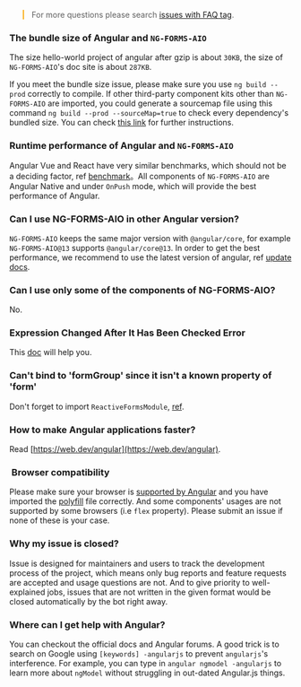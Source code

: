 <blockquote style="border-color: #faad14;"><p>For more questions please search <a href="https://github.com/mylabz-xyz/ng-forms-aio/issues?q=is%3Aopen+is%3Aissue+label%3A%22%3Aquestion%3A+FAQ%22" target="_blank" rel="noopener">issues with FAQ tag</a>.</p></blockquote>

### The bundle size of Angular and `NG-FORMS-AIO`

The size hello-world project of angular after gzip is about `30KB`, the size of `NG-FORMS-AIO`'s doc site is about `287KB`.

If you meet the bundle size issue, please make sure you use `ng build --prod` correctly to compile. If other third-party component kits other than `NG-FORMS-AIO` are imported, you could generate a sourcemap file using this command `ng build --prod --sourceMap=true` to check every dependency's bundled size. You can check [this link](https://angular.io/guide/deployment#inspect-the-bundles) for further instructions.

### Runtime performance of Angular and `NG-FORMS-AIO`

Angular Vue and React have very similar benchmarks, which should not be a deciding factor, ref [benchmark](https://github.com/krausest/js-framework-benchmark)。All components of `NG-FORMS-AIO` are Angular Native and under `OnPush` mode, which will provide the best performance of Angular.

### Can I use NG-FORMS-AIO in other Angular version?

`NG-FORMS-AIO` keeps the same major version with `@angular/core`, for example `NG-FORMS-AIO@13` supports `@angular/core@13`. In order to get the best performance, we recommend to use the latest version of angular, ref [update docs]( https://update.angular.io).

### Can I use only some of the components of NG-FORMS-AIO?

No.

### Expression Changed After It Has Been Checked Error

This [doc](https://blog.angularindepth.com/everything-you-need-to-know-about-the-expressionchangedafterithasbeencheckederror-error-e3fd9ce7dbb4) will help you.

### Can't bind to 'formGroup' since it isn't a known property of 'form'

Don't forget to import `ReactiveFormsModule`, [ref](https://angular.io/guide/reactive-forms).

### How to make Angular applications faster?

Read [https://web.dev/angular](https://web.dev/angular).

###  Browser compatibility

Please make sure your browser is [supported by Angular](https://github.com/angular/angular) and you have imported the [polyfill](https://angular.io/guide/browser-support) file correctly. And some components' usages are not supported by some browsers (i.e `flex` property). Please submit an issue if none of these is your case.

### Why my issue is closed?

Issue is designed for maintainers and users to track the development process of the project, which means only bug reports and feature requests are accepted and usage questions are not. And to give priority to well-explained jobs, issues that are not written in the given format would be closed automatically by the bot right away.

### Where can I get help with Angular?

You can checkout the official docs and Angular forums. A good trick is to search on Google using `[keywords] -angularjs` to prevent `angularjs`'s interference. For example, you can type in `angular ngmodel -angularjs` to learn more about `ngModel` without struggling in out-dated Angular.js things.
